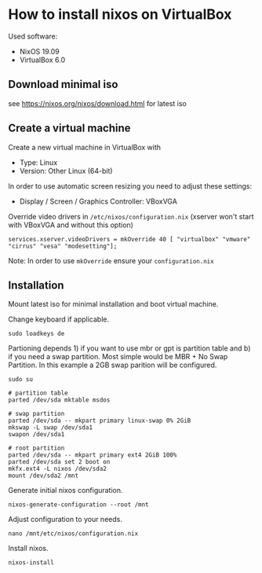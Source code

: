 # How to install nixos on VirtualBox

Used software:
* NixOS 19.09
* VirtualBox 6.0

## Download minimal iso
see https://nixos.org/nixos/download.html for latest iso

## Create a virtual machine 
Create a new virtual machine in VirtualBox with
* Type: Linux
* Version: Other Linux (64-bit)

In order to use automatic screen resizing you need to adjust these settings:
* Display / Screen / Graphics Controller: VBoxVGA

Override video drivers in `/etc/nixos/configuration.nix` (xserver won't start with VBoxVGA and without this option)

```
services.xserver.videoDrivers = mkOverride 40 [ "virtualbox" "vmware" "cirrus" "vesa" "modesetting"];
```
Note: In order to use `mkOverride` ensure your `configuration.nix`

## Installation
Mount latest iso for minimal installation and boot virtual machine.

Change keyboard if applicable.
```
sudo loadkeys de
```

Partioning depends 1) if you want to use mbr or gpt is partition table and b) if you need a swap partition. Most simple would be MBR + No Swap Partition.
In this example a 2GB swap parition will be configured.
```
sudo su

# partition table
parted /dev/sda mktable msdos

# swap partition
parted /dev/sda -- mkpart primary linux-swap 0% 2GiB
mkswap -L swap /dev/sda1
swapon /dev/sda1

# root partition
parted /dev/sda -- mkpart primary ext4 2GiB 100%
parted /dev/sda set 2 boot on
mkfx.ext4 -L nixos /dev/sda2
mount /dev/sda2 /mnt
```

Generate initial nixos configuration.
```
nixos-generate-configuration --root /mnt
```

Adjust configuration to your needs.
```
nano /mnt/etc/nixos/configuration.nix
```

Install nixos.
```
nixos-install
```
